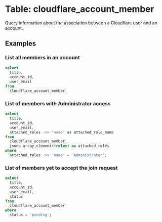# Table: cloudflare_account_member

Query information about the association between a Cloudflare user and an account.

## Examples

### List all members in an account

```sql
select
  title,
  account_id,
  user_email
from
  cloudflare_account_member;
```

### List of members with Administrator access

```sql
select
  title,
  account_id,
  user_email,
  attached_roles ->> 'name' as attached_role_name
from
  cloudflare_account_member,
  jsonb_array_elements(roles) as attached_roles
where
  attached_roles ->> 'name' = 'Administrator';
```

### List of members yet to accept the join request

```sql
select
  title,
  account_id,
  user_email,
  status
from
  cloudflare_account_member
where
  status = 'pending';
```
